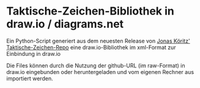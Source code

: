 # Taktische-Zeichen-Bibliothek in draw.io / diagrams.net
Ein Python-Script generiert aus dem neuesten Release von [Jonas Köritz'
Taktische-Zeichen-Repo](https://github.com/jonas-koeritz/Taktische-Zeichen/)
eine draw.io-Bibliothek im xml-Format zur Einbindung in draw.io

Die Files können durch die Nutzung der github-URL (im raw-Format) in draw.io
eingebunden oder heruntergeladen und vom eigenen Rechner aus importiert werden.
